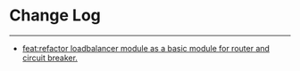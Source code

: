 # Change Log
---

- [feat:refactor loadbalancer module as a basic module for router and circuit breaker.](https://github.com/Tencent/spring-cloud-tencent/pull/166)
